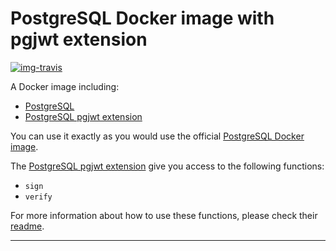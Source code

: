 # PostgreSQL Docker image with pgjwt extension

[![img-travis]][link-travis]

A Docker image including:
- [PostgreSQL][link-postgres]
- [PostgreSQL pgjwt extension][link-pgjwt]

You can use it exactly as you would use the official [PostgreSQL Docker image][link-postgres].

The [PostgreSQL pgjwt extension][link-pgjwt] give you access to the following functions:

- `sign`
- `verify`

For more information about how to use these functions, please check their [readme][link-pgjwt-usage].

---

[img-travis]: https://img.shields.io/travis/com/ivangabriele/postgresql-pgjwt/master?style=flat-square

[link-pgjwt]: https://github.com/michelp/pgjwt
[link-pgjwt-usage]: https://github.com/michelp/pgjwt#usage
[link-postgres]: https://hub.docker.com/_/postgres
[link-travis]: https://travis-ci.com/ivangabriele/postgresql-pgjwt
